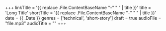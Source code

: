 +++
linkTitle = '{{ replace .File.ContentBaseName "-" " " | title }}'
title = 'Long Title'
shortTitle = '{{ replace .File.ContentBaseName "-" " " | title }}'
date = {{ .Date }}
genres = ['technical', 'short-story']
draft = true
audioFile = "file.mp3"
audioTitle = ""
+++
